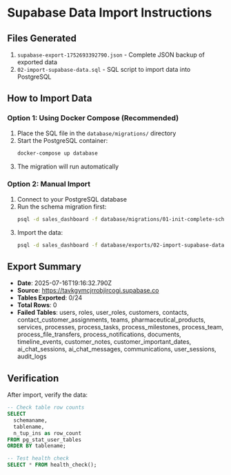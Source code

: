 # Supabase Data Import Instructions

## Files Generated

1. `supabase-export-1752693392790.json` - Complete JSON backup of exported data
2. `02-import-supabase-data.sql` - SQL script to import data into PostgreSQL

## How to Import Data

### Option 1: Using Docker Compose (Recommended)

1. Place the SQL file in the `database/migrations/` directory
2. Start the PostgreSQL container:
   ```bash
   docker-compose up database
   ```
3. The migration will run automatically

### Option 2: Manual Import

1. Connect to your PostgreSQL database
2. Run the schema migration first:
   ```bash
   psql -d sales_dashboard -f database/migrations/01-init-complete-schema.sql
   ```
3. Import the data:
   ```bash
   psql -d sales_dashboard -f database/exports/02-import-supabase-data.sql
   ```

## Export Summary

- **Date**: 2025-07-16T19:16:32.790Z
- **Source**: https://tavkgymcjrrobjircogi.supabase.co
- **Tables Exported**: 0/24
- **Total Rows**: 0
- **Failed Tables**: users, roles, user_roles, customers, contacts, contact_customer_assignments, teams, pharmaceutical_products, services, processes, process_tasks, process_milestones, process_team, process_file_transfers, process_notifications, documents, timeline_events, customer_notes, customer_important_dates, ai_chat_sessions, ai_chat_messages, communications, user_sessions, audit_logs

## Verification

After import, verify the data:

```sql
-- Check table row counts
SELECT 
  schemaname, 
  tablename, 
  n_tup_ins as row_count 
FROM pg_stat_user_tables 
ORDER BY tablename;

-- Test health check
SELECT * FROM health_check();
```
